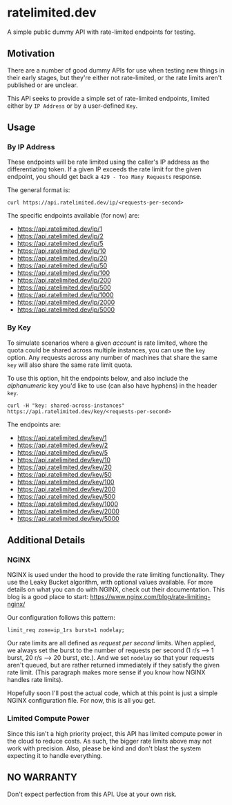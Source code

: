 # ratelimited.dev
A simple public dummy API with rate-limited endpoints for testing.

## Motivation

There are a number of good dummy APIs for use when testing new things in their early stages, but they're either not rate-limited, or the rate limits aren't published or are unclear.

This API seeks to provide a simple set of rate-limited endpoints, limited either by `IP Address` or by a user-defined `Key`.

## Usage

### By IP Address

These endpoints will be rate limited using the caller's IP address as the differentiating token. If a given IP exceeds the rate limit for the given endpoint, you should get back a `429 - Too Many Requests` response.

The general format is:

```
curl https://api.ratelimited.dev/ip/<requests-per-second>
```

The specific endpoints available (for now) are:

- https://api.ratelimited.dev/ip/1
- https://api.ratelimited.dev/ip/2
- https://api.ratelimited.dev/ip/5
- https://api.ratelimited.dev/ip/10
- https://api.ratelimited.dev/ip/20
- https://api.ratelimited.dev/ip/50
- https://api.ratelimited.dev/ip/100
- https://api.ratelimited.dev/ip/200
- https://api.ratelimited.dev/ip/500
- https://api.ratelimited.dev/ip/1000
- https://api.ratelimited.dev/ip/2000
- https://api.ratelimited.dev/ip/5000

### By Key

To simulate scenarios where a given _account_ is rate limited, where the quota could be shared across multiple instances, you can use the `key` option. Any requests across any number of machines that share the same `key` will also share the same rate limit quota.

To use this option, hit the endpoints below, and also include the _alphanumeric_ key you'd like to use (can also have hyphens) in the header `key`.

```
curl -H "key: shared-across-instances" https://api.ratelimited.dev/key/<requests-per-second>
```

The endpoints are:

- https://api.ratelimited.dev/key/1
- https://api.ratelimited.dev/key/2
- https://api.ratelimited.dev/key/5
- https://api.ratelimited.dev/key/10
- https://api.ratelimited.dev/key/20
- https://api.ratelimited.dev/key/50
- https://api.ratelimited.dev/key/100
- https://api.ratelimited.dev/key/200
- https://api.ratelimited.dev/key/500
- https://api.ratelimited.dev/key/1000
- https://api.ratelimited.dev/key/2000
- https://api.ratelimited.dev/key/5000

## Additional Details

### NGINX

NGINX is used under the hood to provide the rate limiting functionality. They use the Leaky Bucket algorithm, with optional values available. For more details on what you can do with NGINX, check out their documentation. This blog is a good place to start: https://www.nginx.com/blog/rate-limiting-nginx/

Our configuration follows this pattern:
```
limit_req zone=ip_1rs burst=1 nodelay;
```

Our rate limits are all defined as _request per second_ limits. When applied, we always set the burst to the number of requests per second (1 r/s --> 1 burst, 20 r/s --> 20 burst, etc.). And we set `nodelay` so that your requests aren't queued, but are rather returned immediately if they satisfy the given rate limit. (This paragraph makes more sense if you know how NGINX handles rate limits).

Hopefully soon I'll post the actual code, which at this point is just a simple NGINX configuration file. For now, this is all you get.

### Limited Compute Power

Since this isn't a high priority project, this API has limited compute power in the cloud to reduce costs. As such, the bigger rate limits above may not work with precision. Also, please be kind and don't blast the system expecting it to handle everything.

## NO WARRANTY

Don't expect perfection from this API. Use at your own risk.
